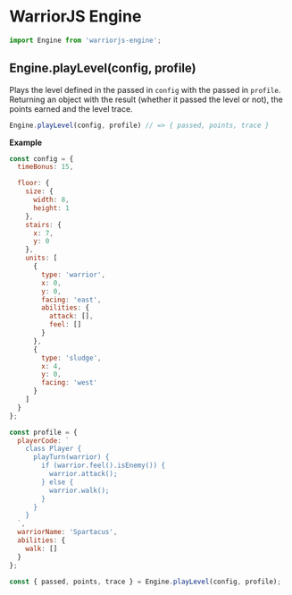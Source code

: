 # WarriorJS Engine

```javascript
import Engine from 'warriorjs-engine';
```

## Engine.playLevel(config, profile)

Plays the level defined in the passed in `config` with the passed in `profile`. Returning an object with the result (whether it passed the level or not), the points earned and the level trace.

```javascript
Engine.playLevel(config, profile) // => { passed, points, trace }
```

**Example**

```javascript
const config = {
  timeBonus: 15,

  floor: {
    size: {
      width: 8,
      height: 1
    },
    stairs: {
      x: 7,
      y: 0
    },
    units: [
      {
        type: 'warrior',
        x: 0,
        y: 0,
        facing: 'east',
        abilities: {
          attack: [],
          feel: []
        }
      },
      {
        type: 'sludge',
        x: 4,
        y: 0,
        facing: 'west'
      }
    ]
  }
};

const profile = {
  playerCode: `
    class Player {
      playTurn(warrior) {
        if (warrior.feel().isEnemy()) {
          warrior.attack();
        } else {
          warrior.walk();
        }
      }
    }
  `,
  warriorName: 'Spartacus',
  abilities: {
    walk: []
  }
};

const { passed, points, trace } = Engine.playLevel(config, profile);
```

